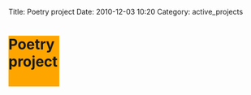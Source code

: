 Title: Poetry project
Date: 2010-12-03 10:20
Category: active_projects

<div style="background:orange; height:100px; width:100px;">
<h1>Poetry project</h1>
</div>
